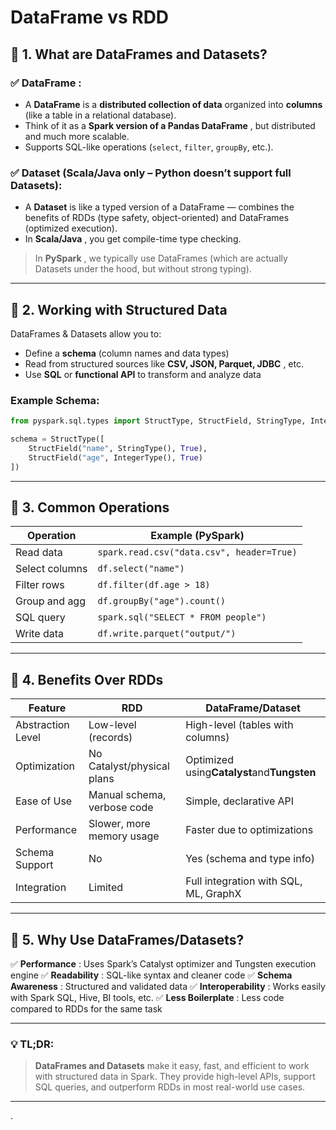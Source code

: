 # DataFrame vs RDD

## 🔹 1. What are DataFrames and Datasets?

### ✅  **DataFrame** :

* A **DataFrame** is a **distributed collection of data** organized into **columns** (like a table in a relational database).
* Think of it as a  **Spark version of a Pandas DataFrame** , but distributed and much more scalable.
* Supports SQL-like operations (`select`, `filter`, `groupBy`, etc.).

### ✅ **Dataset** (Scala/Java only – Python doesn’t support full Datasets):

* A **Dataset** is like a typed version of a DataFrame — combines the benefits of RDDs (type safety, object-oriented) and DataFrames (optimized execution).
* In  **Scala/Java** , you get compile-time type checking.

> In  **PySpark** , we typically use DataFrames (which are actually Datasets under the hood, but without strong typing).

---

## 🔹 2. Working with Structured Data

DataFrames & Datasets allow you to:

* Define a **schema** (column names and data types)
* Read from structured sources like  **CSV, JSON, Parquet, JDBC** , etc.
* Use **SQL** or **functional API** to transform and analyze data

### Example Schema:

```python
from pyspark.sql.types import StructType, StructField, StringType, IntegerType

schema = StructType([
    StructField("name", StringType(), True),
    StructField("age", IntegerType(), True)
])
```

---

## 🔹 3. Common Operations

| Operation      | Example (PySpark)                           |
| -------------- | ------------------------------------------- |
| Read data      | `spark.read.csv("data.csv", header=True)` |
| Select columns | `df.select("name")`                       |
| Filter rows    | `df.filter(df.age > 18)`                  |
| Group and agg  | `df.groupBy("age").count()`               |
| SQL query      | `spark.sql("SELECT * FROM people")`       |
| Write data     | `df.write.parquet("output/")`             |

---

## 🔹 4. Benefits Over RDDs

| Feature           | RDD                         | DataFrame/Dataset                                      |
| ----------------- | --------------------------- | ------------------------------------------------------ |
| Abstraction Level | Low-level (records)         | High-level (tables with columns)                       |
| Optimization      | No Catalyst/physical plans  | Optimized using**Catalyst**and**Tungsten** |
| Ease of Use       | Manual schema, verbose code | Simple, declarative API                                |
| Performance       | Slower, more memory usage   | Faster due to optimizations                            |
| Schema Support    | No                          | Yes (schema and type info)                             |
| Integration       | Limited                     | Full integration with SQL, ML, GraphX                  |

---

## 🔹 5. Why Use DataFrames/Datasets?

✅  **Performance** : Uses Spark’s Catalyst optimizer and Tungsten execution engine
✅  **Readability** : SQL-like syntax and cleaner code
✅  **Schema Awareness** : Structured and validated data
✅  **Interoperability** : Works easily with Spark SQL, Hive, BI tools, etc.
✅  **Less Boilerplate** : Less code compared to RDDs for the same task

---

### 💡 TL;DR:

> **DataFrames and Datasets** make it easy, fast, and efficient to work with structured data in Spark. They provide high-level APIs, support SQL queries, and outperform RDDs in most real-world use cases.

---

.
